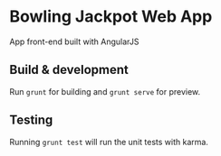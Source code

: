 # Bowling Jackpot Web App
App front-end built with AngularJS

## Build & development

Run `grunt` for building and `grunt serve` for preview.

## Testing

Running `grunt test` will run the unit tests with karma.
